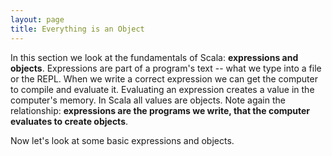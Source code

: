 ```yaml
---
layout: page
title: Everything is an Object
---
```


In this section we look at the fundamentals of Scala: **expressions and objects**. Expressions are part of a program's text -- what we type into a file or the REPL. When we write a correct expression we can get the computer to compile and evaluate it. Evaluating an expression creates a value in the computer's memory. In Scala all values are objects. Note again the relationship: **expressions are the programs we write, that the computer evaluates to create objects**.

Now let's look at some basic expressions and objects.
